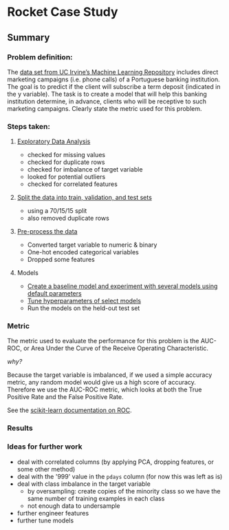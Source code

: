# Rocket Case Study

## Summary

### Problem definition:

The [data set from UC Irvine’s Machine Learning Repository](https://archive.ics.uci.edu/ml/datasets/Bank+Marketing) includes direct marketing campaigns (i.e. phone calls) of a Portuguese banking institution. The goal is to predict if the client will subscribe a term deposit (indicated in the y variable). The task is to create a model that will help this banking institution determine, in advance, clients who will be receptive to such marketing campaigns. Clearly state the metric used for this problem.

### Steps taken:
1. [Exploratory Data Analysis](https://github.com/rachelkriggs/rocket/blob/main/Rmd/bank_EDA.md)
    - checked for missing values
    - checked for duplicate rows
    - checked for imbalance of target variable
    - looked for potential outliers
    - checked for correlated features

2. [Split the data into train, validation, and test sets](https://github.com/rachelkriggs/rocket/blob/main/notebooks/01_split.ipynb)
    - using a 70/15/15 split
    - also removed duplicate rows

3. [Pre-process the data](https://github.com/rachelkriggs/rocket/blob/main/notebooks/02_process.ipynb)
    - Converted target variable to numeric & binary
    - One-hot encoded categorical variables
    - Dropped some features

4. Models
    - [Create a baseline model and experiment with several models using default parameters](https://github.com/rachelkriggs/rocket/blob/main/notebooks/03_model.ipynb)
    - [Tune hyperparameters of select models](https://github.com/rachelkriggs/rocket/blob/main/notebooks/04_tune.ipynb)
    - Run the models on the held-out test set

### Metric
The metric used to evaluate the performance for this problem is the AUC-ROC, or Area Under the Curve of the Receive Operating Characteristic.

*why?*

Because the target variable is imbalanced, if we used a simple accuracy metric, any random model would give us a high score of accuracy. Therefore we use the AUC-ROC metric, which looks at both the True Positive Rate and the False Positive Rate.

See the [scikit-learn documentation on ROC](https://scikit-learn.org/stable/modules/model_evaluation.html#roc-metrics).

### Results



### Ideas for further work
- deal with correlated columns (by applying PCA, dropping features, or some other method)
- deal with the '999' value in the `pdays` column (for now this was left as is)
- deal with class imbalance in the target variable
  - by oversampling: create copies of the minority class so we have the same number of training examples in each class
  - not enough data to undersample
- further engineer features
- further tune models
